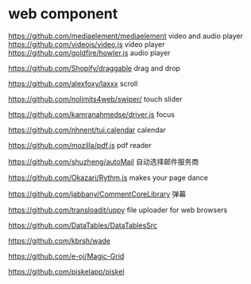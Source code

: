# web component

https://github.com/mediaelement/mediaelement    video and audio player    
https://github.com/videojs/video.js    video player    
https://github.com/goldfire/howler.js    audio player    


https://github.com/Shopify/draggable     drag and drop

https://github.com/alexfoxy/laxxx    scroll

https://github.com/nolimits4web/swiper/    touch slider

https://github.com/kamranahmedse/driver.js    focus

https://github.com/nhnent/tui.calendar    calendar

https://github.com/mozilla/pdf.js    pdf reader

https://github.com/shuzheng/autoMail    自动选择邮件服务商

https://github.com/Okazari/Rythm.js    makes your page dance

https://github.com/jabbany/CommentCoreLibrary   弹幕

https://github.com/transloadit/uppy    file uploader for web browsers



https://github.com/DataTables/DataTablesSrc

https://github.com/kbrsh/wade

https://github.com/e-oj/Magic-Grid

https://github.com/piskelapp/piskel

